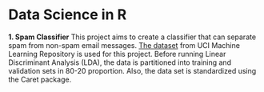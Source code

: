 # Data Science in R

**1. Spam Classifier** 
This project aims to create a classifier that can separate spam from non-spam email messages. [The dataset](https://archive.ics.uci.edu/ml/datasets/spambase) from UCI Machine Learning Repository is used for this project. 
Before running Linear Discriminant Analysis (LDA), the data is partitioned into training and validation sets  in 80-20 proportion. Also, the data set is standardized using the Caret package.
